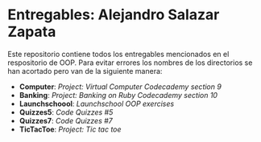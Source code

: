 # Entregables: Alejandro Salazar Zapata

Este repositorio contiene todos los entregables mencionados en el respositorio de OOP. Para evitar errores los nombres de los directorios se han acortado pero van de la siguiente manera:


* **Computer**: _Project: Virtual Computer Codecademy section 9_
* **Banking**: _Project: Banking on Ruby Codecademy section 10_
* **Launchschoool**: _Launchschool OOP exercises_
* **Quizzes5**: _Code Quizzes #5_
* **Quizzes7**: _Code Quizzes #7_
* **TicTacToe**: _Project: Tic tac toe_

